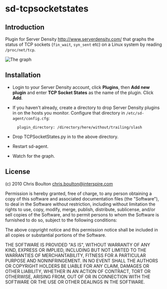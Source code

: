 sd-tcpsocketstates
==================

Introduction
------------

Plugin for Server Density <http://www.serverdensity.com/> that graphs the
status of TCP sockets (`fin_wait`, `syn_sent` etc) on a Linux system by
reading `/proc/net/tcp`.

![The graph](http://img.skitch.com/20100725-je9kemqkc5e2xsh7ixhr8g8yjs.jpg)

Installation
------------

* Login to your Server Density account, click **Plugins**, then **Add new plugin**
and enter **TCP Socket States** as the name of the plugin. Click **Add**.

* If you haven't already, create a directory to drop Server Density plugins
in on the hosts you monitor. Configure that directory in `/etc/sd-agent/config.cfg`:

		plugin_directory: /directory/here/without/trailing/slash

* Drop TCPSocketStates.py in to the above directory.

* Restart sd-agent.

* Watch for the graph.

License
-------

(c) 2010 Chris Boulton <chris.boulton@interspire.com>

Permission is hereby granted, free of charge, to any person obtaining
a copy of this software and associated documentation files (the
"Software"), to deal in the Software without restriction, including
without limitation the rights to use, copy, modify, merge, publish,
distribute, sublicense, and/or sell copies of the Software, and to
permit persons to whom the Software is furnished to do so, subject to
the following conditions:

The above copyright notice and this permission notice shall be
included in all copies or substantial portions of the Software.

THE SOFTWARE IS PROVIDED "AS IS", WITHOUT WARRANTY OF ANY KIND,
EXPRESS OR IMPLIED, INCLUDING BUT NOT LIMITED TO THE WARRANTIES OF
MERCHANTABILITY, FITNESS FOR A PARTICULAR PURPOSE AND
NONINFRINGEMENT. IN NO EVENT SHALL THE AUTHORS OR COPYRIGHT HOLDERS BE
LIABLE FOR ANY CLAIM, DAMAGES OR OTHER LIABILITY, WHETHER IN AN ACTION
OF CONTRACT, TORT OR OTHERWISE, ARISING FROM, OUT OF OR IN CONNECTION
WITH THE SOFTWARE OR THE USE OR OTHER DEALINGS IN THE SOFTWARE.